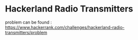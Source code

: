 # Hackerland Radio Transmitters
problem can be found : https://www.hackerrank.com/challenges/hackerland-radio-transmitters/problem